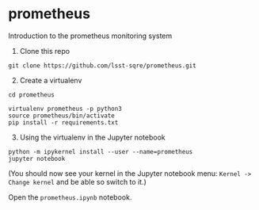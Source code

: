 # prometheus
Introduction to the prometheus monitoring system

1. Clone this repo

```
git clone https://github.com/lsst-sqre/prometheus.git
```

2. Create a virtualenv

```
cd prometheus

virtualenv prometheus -p python3
source prometheus/bin/activate
pip install -r requirements.txt
```

3. Using the virtualenv in the Jupyter notebook

```
python -m ipykernel install --user --name=prometheus
jupyter notebook
```

(You should now see your kernel in the Jupyter notebook menu: `Kernel -> Change kernel` and be able so switch to it.)

Open the `prometheus.ipynb` notebook.

